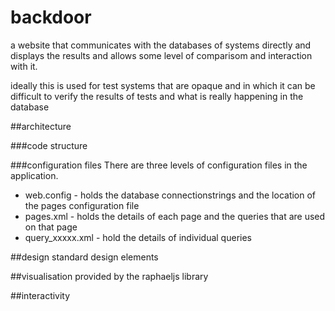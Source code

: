 # backdoor
a website that communicates with the databases of systems directly and displays the results and allows some level of comparisom and interaction with it.

ideally this is used for test systems that are opaque and in which it can be difficult to verify the results of tests and what is really happening in the database

##architecture

###code structure

###configuration files
There are three levels of configuration files in the application.
* web.config - holds the database connectionstrings and the location of the pages configuration file
* pages.xml - holds the details of each page and the queries that are used on that page
* query_xxxxx.xml - hold the details of individual queries

##design
standard design elements

##visualisation
provided by the raphaeljs library

##interactivity

